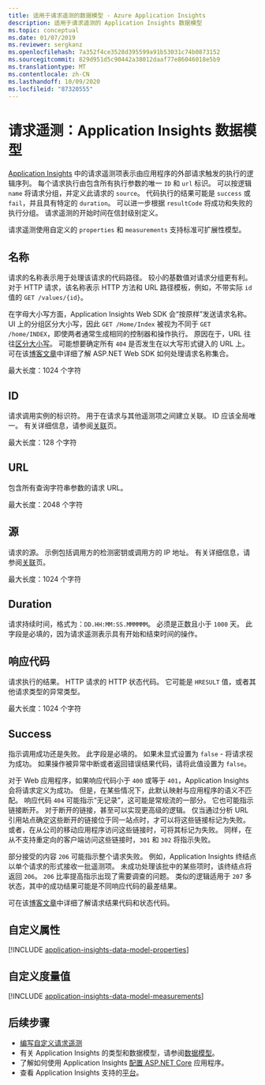 ```yaml
---
title: 适用于请求遥测的数据模型 - Azure Application Insights
description: 适用于请求遥测的 Application Insights 数据模型
ms.topic: conceptual
ms.date: 01/07/2019
ms.reviewer: sergkanz
ms.openlocfilehash: 7a352f4ce3528d395599a91b53031c74b0873152
ms.sourcegitcommit: 829d951d5c90442a38012daaf77e86046018e5b9
ms.translationtype: MT
ms.contentlocale: zh-CN
ms.lasthandoff: 10/09/2020
ms.locfileid: "87320555"
---
```

# <a name="request-telemetry-application-insights-data-model"></a>请求遥测：Application Insights 数据模型

[Application Insights](./app-insights-overview.md) 中的请求遥测项表示由应用程序的外部请求触发的执行的逻辑序列。 每个请求执行由包含所有执行参数的唯一 `ID` 和 `url` 标识。 可以按逻辑 `name` 将请求分组，并定义此请求的 `source`。 代码执行的结果可能是 `success` 或 `fail`，并且具有特定的 `duration`。 可以进一步根据 `resultCode` 将成功和失败的执行分组。 请求遥测的开始时间在信封级别定义。

请求遥测使用自定义的 `properties` 和 `measurements` 支持标准可扩展性模型。

## <a name="name"></a>名称

请求的名称表示用于处理该请求的代码路径。 较小的基数值对请求分组更有利。 对于 HTTP 请求，该名称表示 HTTP 方法和 URL 路径模板，例如，不带实际 `id` 值的 `GET /values/{id}`。

在字母大小写方面，Application Insights Web SDK 会“按原样”发送请求名称。 UI 上的分组区分大小写，因此 `GET /Home/Index` 被视为不同于 `GET /home/INDEX`，即使两者通常生成相同的控制器和操作执行。 原因在于，URL 往往[区分大小写](https://www.w3.org/TR/WD-html40-970708/htmlweb.html)。 可能想要确定所有 `404` 是否发生在以大写形式键入的 URL 上。 可在该[博客文章](https://apmtips.com/posts/2015-02-23-request-name-and-url/)中详细了解 ASP.NET Web SDK 如何处理请求名称集合。

最大长度：1024 个字符

## <a name="id"></a>ID

请求调用实例的标识符。 用于在请求与其他遥测项之间建立关联。 ID 应该全局唯一。 有关详细信息，请参阅[关联](./correlation.md)页。

最大长度：128 个字符

## <a name="url"></a>URL

包含所有查询字符串参数的请求 URL。

最大长度：2048 个字符

## <a name="source"></a>源

请求的源。 示例包括调用方的检测密钥或调用方的 IP 地址。 有关详细信息，请参阅[关联](./correlation.md)页。

最大长度：1024 个字符

## <a name="duration"></a>Duration

请求持续时间，格式为：`DD.HH:MM:SS.MMMMMM`。 必须是正数且小于 `1000` 天。 此字段是必填的，因为请求遥测表示具有开始和结束时间的操作。

## <a name="response-code"></a>响应代码

请求执行的结果。 HTTP 请求的 HTTP 状态代码。 它可能是 `HRESULT` 值，或者其他请求类型的异常类型。

最大长度：1024 个字符

## <a name="success"></a>Success

指示调用成功还是失败。 此字段是必填的。 如果未显式设置为 `false` - 将请求视为成功。 如果操作被异常中断或者返回错误结果代码，请将此值设置为 `false`。

对于 Web 应用程序，如果响应代码小于 `400` 或等于 `401`，Application Insights 会将请求定义为成功。 但是，在某些情况下，此默认映射与应用程序的语义不匹配。 响应代码 `404` 可能指示“无记录”，这可能是常规流的一部分。 它也可能指示链接断开。 对于断开的链接，甚至可以实现更高级的逻辑。 仅当通过分析 URL 引用站点确定这些断开的链接位于同一站点时，才可以将这些链接标记为失败。 或者，在从公司的移动应用程序访问这些链接时，可将其标记为失败。 同样，在从不支持重定向的客户端访问这些链接时，`301` 和 `302` 将指示失败。

部分接受的内容 `206` 可能指示整个请求失败。 例如，Application Insights 终结点以单个请求的形式接收一批遥测项。 未成功处理该批中的某些项时，该终结点将返回 `206`。 `206` 比率提高指示出现了需要调查的问题。 类似的逻辑适用于 `207` 多状态，其中的成功结果可能是不同响应代码的最差结果。

可在该[博客文章](https://apmtips.com/posts/2016-12-03-request-success-and-response-code/)中详细了解请求结果代码和状态代码。

## <a name="custom-properties"></a>自定义属性

[!INCLUDE [application-insights-data-model-properties](../../../includes/application-insights-data-model-properties.md)]

## <a name="custom-measurements"></a>自定义度量值

[!INCLUDE [application-insights-data-model-measurements](../../../includes/application-insights-data-model-measurements.md)]

## <a name="next-steps"></a>后续步骤

- [编写自定义请求遥测](./api-custom-events-metrics.md#trackrequest)
- 有关 Application Insights 的类型和数据模型，请参阅[数据模型](data-model.md)。
- 了解如何使用 Application Insights [配置 ASP.NET Core](./asp-net.md) 应用程序。
- 查看 Application Insights 支持的[平台](./platforms.md)。

